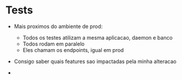 
<MudContainer Class="d-none d-block d-sm-block d-md-none">
   
</MudContainer>

<MudContainer Class="d-none d-md-block">

</MudContainer>




# Tests

- Mais proximos do ambiente de prod:
    - Todos os testes atilizam a mesma aplicacao, daemon e banco
    - Todos rodam em paralelo
    - Eles chamam os endpoints, igual em prod

- Consigo saber quais features sao impactadas pela minha alteracao
- 

